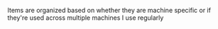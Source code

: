 Items are organized based on whether they are machine specific or if they're used across multiple machines I use regularly
